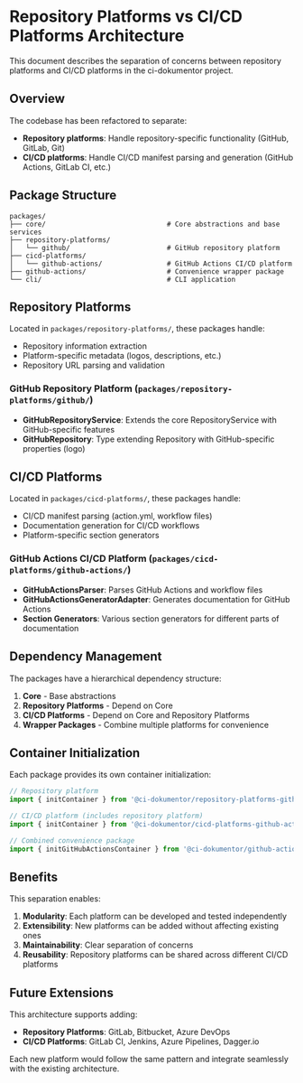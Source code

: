 # Repository Platforms vs CI/CD Platforms Architecture

This document describes the separation of concerns between repository platforms and CI/CD platforms in the ci-dokumentor project.

## Overview

The codebase has been refactored to separate:
- **Repository platforms**: Handle repository-specific functionality (GitHub, GitLab, Git)
- **CI/CD platforms**: Handle CI/CD manifest parsing and generation (GitHub Actions, GitLab CI, etc.)

## Package Structure

```
packages/
├── core/                              # Core abstractions and base services
├── repository-platforms/
│   └── github/                        # GitHub repository platform
├── cicd-platforms/
│   └── github-actions/                # GitHub Actions CI/CD platform
├── github-actions/                    # Convenience wrapper package
└── cli/                               # CLI application
```

## Repository Platforms

Located in `packages/repository-platforms/`, these packages handle:
- Repository information extraction
- Platform-specific metadata (logos, descriptions, etc.)
- Repository URL parsing and validation

### GitHub Repository Platform (`packages/repository-platforms/github/`)

- **GitHubRepositoryService**: Extends the core RepositoryService with GitHub-specific features
- **GitHubRepository**: Type extending Repository with GitHub-specific properties (logo)

## CI/CD Platforms

Located in `packages/cicd-platforms/`, these packages handle:
- CI/CD manifest parsing (action.yml, workflow files)
- Documentation generation for CI/CD workflows
- Platform-specific section generators

### GitHub Actions CI/CD Platform (`packages/cicd-platforms/github-actions/`)

- **GitHubActionsParser**: Parses GitHub Actions and workflow files
- **GitHubActionsGeneratorAdapter**: Generates documentation for GitHub Actions
- **Section Generators**: Various section generators for different parts of documentation

## Dependency Management

The packages have a hierarchical dependency structure:

1. **Core** - Base abstractions
2. **Repository Platforms** - Depend on Core
3. **CI/CD Platforms** - Depend on Core and Repository Platforms
4. **Wrapper Packages** - Combine multiple platforms for convenience

## Container Initialization

Each package provides its own container initialization:

```typescript
// Repository platform
import { initContainer } from '@ci-dokumentor/repository-platforms-github';

// CI/CD platform (includes repository platform)
import { initContainer } from '@ci-dokumentor/cicd-platforms-github-actions';

// Combined convenience package
import { initGitHubActionsContainer } from '@ci-dokumentor/github-actions';
```

## Benefits

This separation enables:

1. **Modularity**: Each platform can be developed and tested independently
2. **Extensibility**: New platforms can be added without affecting existing ones
3. **Maintainability**: Clear separation of concerns
4. **Reusability**: Repository platforms can be shared across different CI/CD platforms

## Future Extensions

This architecture supports adding:
- **Repository Platforms**: GitLab, Bitbucket, Azure DevOps
- **CI/CD Platforms**: GitLab CI, Jenkins, Azure Pipelines, Dagger.io

Each new platform would follow the same pattern and integrate seamlessly with the existing architecture.